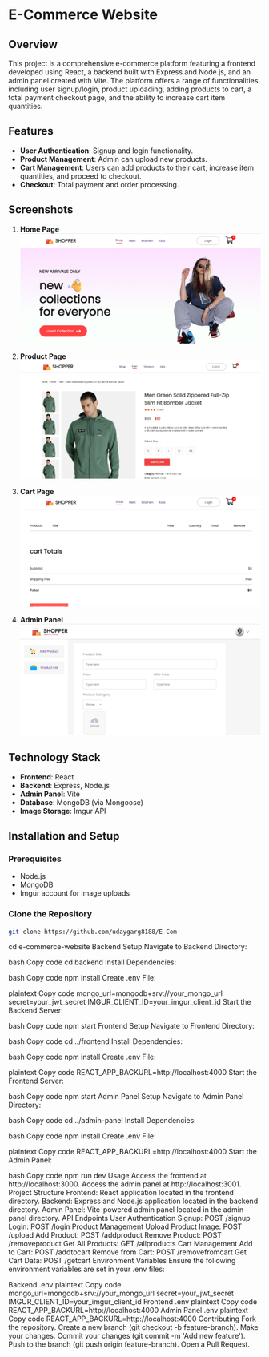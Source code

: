 # E-Commerce Website

## Overview

This project is a comprehensive e-commerce platform featuring a frontend developed using React, a backend built with Express and Node.js, and an admin panel created with Vite. The platform offers a range of functionalities including user signup/login, product uploading, adding products to cart, a total payment checkout page, and the ability to increase cart item quantities.

## Features

- **User Authentication**: Signup and login functionality.
- **Product Management**: Admin can upload new products.
- **Cart Management**: Users can add products to their cart, increase item quantities, and proceed to checkout.
- **Checkout**: Total payment and order processing.

## Screenshots

1. **Home Page**
   ![Home Page](/image/Screenshot%202024-06-04%20001937.png)

2. **Product Page**
   ![Product Page](/image/Screenshot%202024-06-04%20002323.png)

3. **Cart Page**
   ![Cart Page](/image/Screenshot%202024-06-04%20002007.png)

4. **Admin Panel**
   ![Admin Panel](/image/Screenshot%202024-06-04%20001909.png)

## Technology Stack

- **Frontend**: React
- **Backend**: Express, Node.js
- **Admin Panel**: Vite
- **Database**: MongoDB (via Mongoose)
- **Image Storage**: Imgur API

## Installation and Setup

### Prerequisites

- Node.js
- MongoDB
- Imgur account for image uploads

### Clone the Repository

```bash
git clone https://github.com/udaygarg8188/E-Com
```
cd e-commerce-website
Backend Setup
Navigate to Backend Directory:

bash
Copy code
cd backend
Install Dependencies:

bash
Copy code
npm install
Create .env File:

plaintext
Copy code
mongo_url=mongodb+srv://your_mongo_url
secret=your_jwt_secret
IMGUR_CLIENT_ID=your_imgur_client_id
Start the Backend Server:

bash
Copy code
npm start
Frontend Setup
Navigate to Frontend Directory:

bash
Copy code
cd ../frontend
Install Dependencies:

bash
Copy code
npm install
Create .env File:

plaintext
Copy code
REACT_APP_BACKURL=http://localhost:4000
Start the Frontend Server:

bash
Copy code
npm start
Admin Panel Setup
Navigate to Admin Panel Directory:

bash
Copy code
cd ../admin-panel
Install Dependencies:

bash
Copy code
npm install
Create .env File:

plaintext
Copy code
REACT_APP_BACKURL=http://localhost:4000
Start the Admin Panel:

bash
Copy code
npm run dev
Usage
Access the frontend at http://localhost:3000.
Access the admin panel at http://localhost:3001.
Project Structure
Frontend: React application located in the frontend directory.
Backend: Express and Node.js application located in the backend directory.
Admin Panel: Vite-powered admin panel located in the admin-panel directory.
API Endpoints
User Authentication
Signup: POST /signup
Login: POST /login
Product Management
Upload Product Image: POST /upload
Add Product: POST /addproduct
Remove Product: POST /removeproduct
Get All Products: GET /allproducts
Cart Management
Add to Cart: POST /addtocart
Remove from Cart: POST /removefromcart
Get Cart Data: POST /getcart
Environment Variables
Ensure the following environment variables are set in your .env files:

Backend .env
plaintext
Copy code
mongo_url=mongodb+srv://your_mongo_url
secret=your_jwt_secret
IMGUR_CLIENT_ID=your_imgur_client_id
Frontend .env
plaintext
Copy code
REACT_APP_BACKURL=http://localhost:4000
Admin Panel .env
plaintext
Copy code
REACT_APP_BACKURL=http://localhost:4000
Contributing
Fork the repository.
Create a new branch (git checkout -b feature-branch).
Make your changes.
Commit your changes (git commit -m 'Add new feature').
Push to the branch (git push origin feature-branch).
Open a Pull Request.
